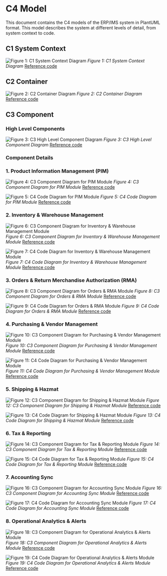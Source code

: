 # C4 Model

This document contains the C4 models of the ERP/IMS system in PlantUML format.
This model describes the system at different levels of detail, from system context to code.

## C1 System Context

![Figure 1: C1 System Context Diagram](../media/attachments/C4_model/C1_system_context/PineConePro_ERPIMS_C1.png)
*Figure 1: C1 System Context Diagram*
[Reference code](../media/attachments/C4_model/C1_system_context/C1_system_context.puml)

## C2 Container

![Figure 2: C2 Container Diagram](../media/attachments/C4_model/C2_container/PineConePro_ERPIMS_C2.png)
*Figure 2: C2 Container Diagram*
[Reference code](../media/attachments/C4_model/C2_container/C2_container.puml)

## C3 Component

### High Level Components

![Figure 3: C3 High Level Component Diagram](../media/attachments/C4_model/C3_component/C3_component_high_level/PineConePro_ERPIMS_C3_HighLevel.png)
*Figure 3: C3 High Level Component Diagram*
[Reference code](../media/attachments/C4_model/C3_component/C3_component_high_level/C3_component_high_level.puml)

### Component Details

### 1. Product Information Management (PIM)

![Figure 4: C3 Component Diagram for PIM Module](../media/attachments/C4_model/C3_component/C3_component_product_module/PineConePro_ERPIMS_C3_ProductModule.png)
*Figure 4: C3 Component Diagram for PIM Module*
[Reference code](../media/attachments/C4_model/C3_component/C3_component_product_module/C3_component_product_module.puml)

![Figure 5: C4 Code Diagram for PIM Module](../media/attachments/C4_model/C4_code/C4_code_product_module/PineConePro_ERPIMS_C4_ProductModule.png)
*Figure 5: C4 Code Diagram for PIM Module*
[Reference code](../media/attachments/C4_model/C4_code/C4_code_product_module/C4_code_product_module.puml)

### 2. Inventory & Warehouse Management

![Figure 6: C3 Component Diagram for Inventory & Warehouse Management Module](../media/attachments/C4_model/C3_component/C3_component_inventory_module/PineConePro_ERPIMS_C3_InventoryModule.png)
*Figure 6: C3 Component Diagram for Inventory & Warehouse Management Module*
[Reference code](../media/attachments/C4_model/C3_component/C3_component_inventory_module/C3_component_inventory_module.puml)

![Figure 7: C4 Code Diagram for Inventory & Warehouse Management Module](../media/attachments/C4_model/C4_code/C4_code_inventory_module/PineConePro_ERPIMS_C4_InventoryModule.png)
*Figure 7: C4 Code Diagram for Inventory & Warehouse Management Module*
[Reference code](../media/attachments/C4_model/C4_code/C4_code_inventory_module/C4_code_inventory_module.puml)

### 3. Orders & Return Merchandise Authorization (RMA)

![Figure 8: C3 Component Diagram for Orders & RMA Module](../media/attachments/C4_model/C3_component/C3_component_order_RMA_module/PineConePro_ERPIMS_C3_OrderModule.png)
*Figure 8: C3 Component Diagram for Orders & RMA Module*
[Reference code](../media/attachments/C4_model/C3_component/C3_component_order_RMA_module/C3_component_order_RMA_module.puml)

![Figure 9: C4 Code Diagram for Orders & RMA Module](../media/attachments/C4_model/C4_code/C4_code_order_module/PineConePro_ERPIMS_C4_OrderModule.png)
*Figure 9: C4 Code Diagram for Orders & RMA Module*
[Reference code](../media/attachments/C4_model/C4_code/C4_code_order_module/C4_code_order_module.puml)

### 4. Purchasing & Vendor Management

![Figure 10: C3 Component Diagram for Purchasing & Vendor Management Module](../media/attachments/C4_model/C3_component/C3_component_purchasing_and_vendor_management_module/PineConePro_ERPIMS_C3_PurchasingModule.png)
*Figure 10: C3 Component Diagram for Purchasing & Vendor Management Module*
[Reference code](../media/attachments/C4_model/C3_component/C3_component_purchasing_and_vendor_management_module/C3_component_purchasing_and_vendor_management_module.puml)

![Figure 11: C4 Code Diagram for Purchasing & Vendor Management Module](../media/attachments/C4_model/C4_code/C4_code_purchasing_and_vendor_management_module/C4_Code_Purchasing_and_Vendor_Management.png)
*Figure 11: C4 Code Diagram for Purchasing & Vendor Management Module*
[Reference code](../media/attachments/C4_model/C4_code/C4_code_purchasing_and_vendor_management_module/C4_code_purchasing_and_vendor_management_module.puml)

### 5. Shipping & Hazmat

![Figure 12: C3 Component Diagram for Shipping & Hazmat Module](../media/attachments/C4_model/C3_component/C3_component_shipping_module/PineConePro_ERPIMS_C3_ShippingModule.png)
*Figure 12: C3 Component Diagram for Shipping & Hazmat Module*
[Reference code](../media/attachments/C4_model/C3_component/C3_component_shipping_module/C3_component_shipping_module.puml)

![Figure 13: C4 Code Diagram for Shipping & Hazmat Module](../media/attachments/C4_model/C4_code/C4_code_shipping_module/C4_Code_Shipping_Module.png)
*Figure 13: C4 Code Diagram for Shipping & Hazmat Module*
[Reference code](../media/attachments/C4_model/C4_code/C4_code_shipping_module/C4_code_shipping_module.puml)

### 6. Tax & Reporting

![Figure 14: C3 Component Diagram for Tax & Reporting Module](../media/attachments/C4_model/C3_component/C3_component_tax_module/PineConePro_ERPIMS_C3_TaxModule.png)
*Figure 14: C3 Component Diagram for Tax & Reporting Module*
[Reference code](../media/attachments/C4_model/C3_component/C3_component_tax_module/C3_component_tax_module.puml)

![Figure 15: C4 Code Diagram for Tax & Reporting Module](../media/attachments/C4_model/C4_code/C4_code_tax_module/PineConePro_ERPIMS_C4_TaxModule.png)
*Figure 15: C4 Code Diagram for Tax & Reporting Module*
[Reference code](../media/attachments/C4_model/C4_code/C4_code_tax_module/C4_code_tax_module.puml)

### 7. Accounting Sync

![Figure 16: C3 Component Diagram for Accounting Sync Module](../media/attachments/C4_model/C3_component/C3_component_accounting_sync_module/PineConePro_ERPIMS_C3_AccountingSyncModule.png)
*Figure 16: C3 Component Diagram for Accounting Sync Module*
[Reference code](../media/attachments/C4_model/C3_component/C3_component_accounting_sync_module/C3_component_accounting_sync_module.puml)

![Figure 17: C4 Code Diagram for Accounting Sync Module](../media/attachments/C4_model/C4_code/C4_code_accounting_sync_module/PineConePro_ERPIMS_C4_AccountingSyncModule.png)
*Figure 17: C4 Code Diagram for Accounting Sync Module*
[Reference code](../media/attachments/C4_model/C4_code/C4_code_accounting_sync_module/C4_code_accounting_sync_module.puml)

### 8. Operational Analytics & Alerts

![Figure 18: C3 Component Diagram for Operational Analytics & Alerts Module](../media/attachments/C4_model/C3_component/C3_component_analytics_module/PineConePro_ERPIMS_C3_AnalyticsModule.png)
*Figure 18: C3 Component Diagram for Operational Analytics & Alerts Module*
[Reference code](../media/attachments/C4_model/C3_component/C3_component_analytics_module/C3_component_analytics_module.puml)

![Figure 19: C4 Code Diagram for Operational Analytics & Alerts Module](../media/attachments/C4_model/C4_code/C4_code_analytics_module/PineConePro_ERPIMS_C4_AnalyticsModule.png)
*Figure 19: C4 Code Diagram for Operational Analytics & Alerts Module*
[Reference code](../media/attachments/C4_model/C4_code/C4_code_analytics_module/C4_code_analytics_module.puml)

